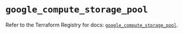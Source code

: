 # `google_compute_storage_pool`

Refer to the Terraform Registry for docs: [`google_compute_storage_pool`](https://registry.terraform.io/providers/hashicorp/google/6.35.0/docs/resources/compute_storage_pool).
